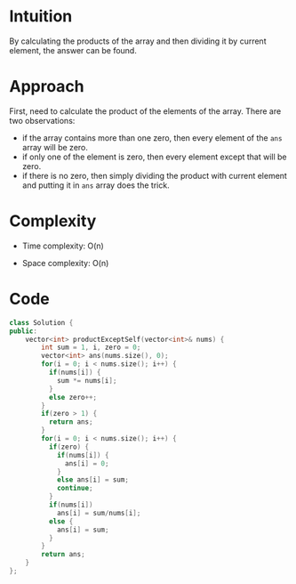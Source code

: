 # Intuition

By calculating the products of the array and then dividing it by current element, the answer can be found.

# Approach

First, need to calculate the product of the elements of the array. There are two observations:

- if the array contains more than one zero, then every element of the `ans` array will be zero.
- if only one of the element is zero, then every element except that will be zero.
- if there is no zero, then simply dividing the product with current element and putting it in `ans` array does the trick.

# Complexity

- Time complexity: O(n)

- Space complexity: O(n)

# Code

```c++
class Solution {
public:
    vector<int> productExceptSelf(vector<int>& nums) {
        int sum = 1, i, zero = 0;
        vector<int> ans(nums.size(), 0);
        for(i = 0; i < nums.size(); i++) {
          if(nums[i]) {
            sum *= nums[i];
          }
          else zero++;
        }
        if(zero > 1) {
          return ans;
        }
        for(i = 0; i < nums.size(); i++) {
          if(zero) {
            if(nums[i]) {
              ans[i] = 0;
            }
            else ans[i] = sum;
            continue;
          }
          if(nums[i])
            ans[i] = sum/nums[i];
          else {
            ans[i] = sum;
          }
        }
        return ans;
    }
};
```
